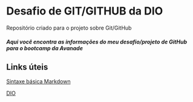 # Desafio de GIT/GITHUB da DIO
Repositório criado para o projeto sobre Git/GitHub

##### Aqui você encontra as informações do meu desafio/projeto de GitHub para o bootcamp da Avanade



## Links úteis
[Sintaxe básica Markdown](https://www.markdownguide.org/basic-syntax/)

[DIO](web.dio.me)
